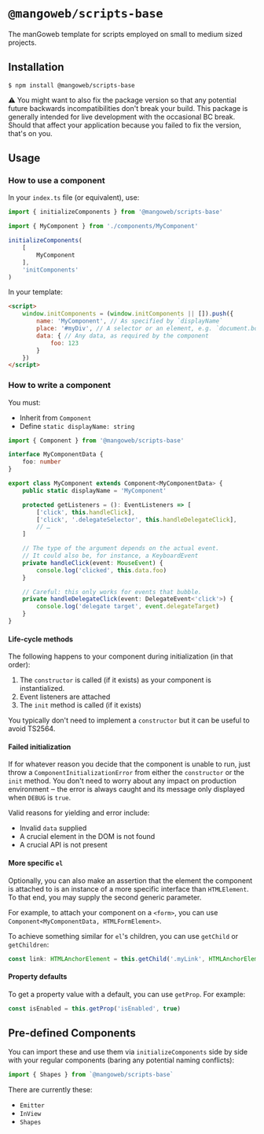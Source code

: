 # `@mangoweb/scripts-base`

The manGoweb template for scripts employed on small to medium sized projects. 

## Installation

`$ npm install @mangoweb/scripts-base`

⚠️ You might want to also fix the package version so that any potential future backwards incompatibilities don't break your build.
This package is generally intended for live development with the occasional BC break.
Should that affect your application because you failed to fix the version, that's on you.


## Usage

### How to use a component

In your `index.ts` file (or equivalent), use:
```typescript
import { initializeComponents } from '@mangoweb/scripts-base'

import { MyComponent } from './components/MyComponent'

initializeComponents(
	[
		MyComponent
	],
	'initComponents'
)
```
In your template:
```html
<script>
	window.initComponents = (window.initComponents || []).push({
		name: 'MyComponent', // As specified by `displayName`
		place: '#myDiv', // A selector or an element, e.g. `document.body`
		data: { // Any data, as required by the component
			foo: 123
		}
	})
</script>
```

### How to write a component

You must:
- Inherit from `Component`
- Define `static displayName: string`
```typescript
import { Component } from '@mangoweb/scripts-base'

interface MyComponentData {
	foo: number
}

export class MyComponent extends Component<MyComponentData> {
	public static displayName = 'MyComponent'

	protected getListeners = (): EventListeners => [
		['click', this.handleClick],
		['click', '.delegateSelector', this.handleDelegateClick],
		// …
	]

	// The type of the argument depends on the actual event.
	// It could also be, for instance, a KeyboardEvent
	private handleClick(event: MouseEvent) {
		console.log('clicked', this.data.foo)
	}

	// Careful: this only works for events that bubble.
	private handleDelegateClick(event: DelegateEvent<'click'>) {
		console.log('delegate target', event.delegateTarget)
	}
}
```

#### Life-cycle methods
The following happens to your component during initialization (in that order):
1) The `constructor` is called (if it exists) as your component is instantialized.
2) Event listeners are attached
3) The `init` method is called (if it exists)

You typically don't need to implement a `constructor` but it can be useful to avoid TS2564.

#### Failed initialization
If for whatever reason you decide that the component is unable to run, just throw a `ComponentInitializationError` from either the `constructor` or the `init` method.
You don't need to worry about any impact on production environment ‒ the error is always caught and its message only displayed when `DEBUG` is `true`.

Valid reasons for yielding and error include:
- Invalid `data` supplied
- A crucial element in the DOM is not found
- A crucial API is not present

#### More specific `el`

Optionally, you can also make an assertion that the element the component is attached to is an instance of a more specific interface than `HTMLElement`.
To that end, you may supply the second generic parameter.

For example, to attach your component on a `<form>`, you can use `Component<MyComponentData, HTMLFormElement>`.

To achieve something similar for `el`'s children, you can use `getChild` or `getChildren`:
```typescript
const link: HTMLAnchorElement = this.getChild('.myLink', HTMLAnchorElement)
```

#### Property defaults
To get a property value with a default, you can use `getProp`. For example:
```typescript
const isEnabled = this.getProp('isEnabled', true)
```

## Pre-defined Components

You can import these and use them via `initializeComponents` side by side with your regular components (baring any potential naming conflicts):

```typescript
import { Shapes } from `@mangoweb/scripts-base`
```

There are currently these:
- `Emitter`
- `InView`
- `Shapes`
